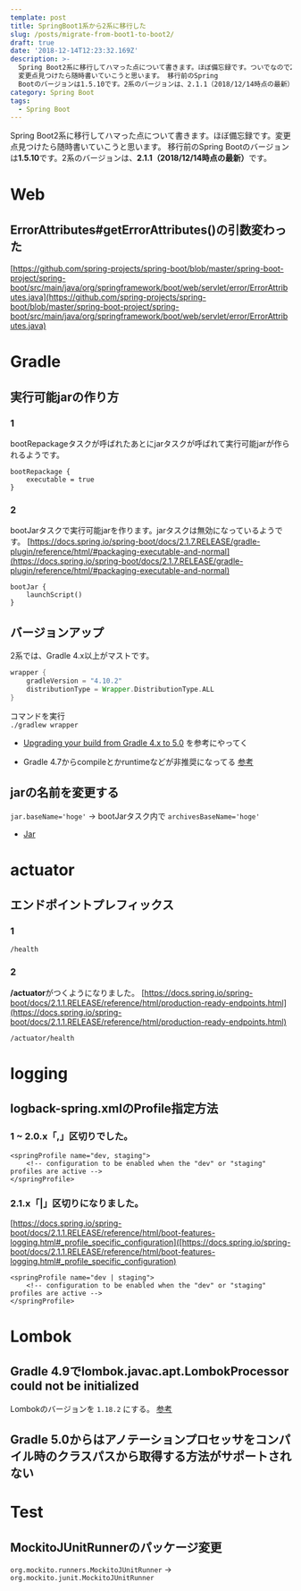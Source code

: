 ```yaml
---
template: post
title: SpringBoot1系から2系に移行した
slug: /posts/migrate-from-boot1-to-boot2/
draft: true
date: '2018-12-14T12:23:32.169Z'
description: >-
  Spring Boot2系に移行してハマった点について書きます。ほぼ備忘録です。ついでなので2.0.x -> 2.1.xで変更された点もまとめます。
  変更点見つけたら随時書いていこうと思います。 移行前のSpring
  Bootのバージョンは1.5.10です。2系のバージョンは、2.1.1（2018/12/14時点の最新）です。
category: Spring Boot
tags:
  - Spring Boot
---
```


Spring Boot2系に移行してハマった点について書きます。ほぼ備忘録です。変更点見つけたら随時書いていこうと思います。
移行前のSpring Bootのバージョンは<b>1.5.10</b>です。2系のバージョンは、<b>2.1.1（2018/12/14時点の最新）</b>です。

# Web
## ErrorAttributes#getErrorAttributes()の引数変わった
[https://github.com/spring-projects/spring-boot/blob/master/spring-boot-project/spring-boot/src/main/java/org/springframework/boot/web/servlet/error/ErrorAttributes.java](https://github.com/spring-projects/spring-boot/blob/master/spring-boot-project/spring-boot/src/main/java/org/springframework/boot/web/servlet/error/ErrorAttributes.java)

# Gradle
## 実行可能jarの作り方
### 1
bootRepackageタスクが呼ばれたあとにjarタスクが呼ばれて実行可能jarが作られるようです。
```
bootRepackage {
    executable = true
}
```

### 2
bootJarタスクで実行可能jarを作ります。jarタスクは無効になっているようです。
[https://docs.spring.io/spring-boot/docs/2.1.7.RELEASE/gradle-plugin/reference/html/#packaging-executable-and-normal](https://docs.spring.io/spring-boot/docs/2.1.7.RELEASE/gradle-plugin/reference/html/#packaging-executable-and-normal)
```
bootJar {
    launchScript()
}
```

## バージョンアップ
2系では、Gradle 4.x以上がマストです。
```groovy
wrapper {
    gradleVersion = "4.10.2"
    distributionType = Wrapper.DistributionType.ALL
}
```

コマンドを実行  
`./gradlew wrapper`

- [Upgrading your build from Gradle 4.x to 5.0](https://docs.gradle.org/5.0/userguide/upgrading_version_4.html) を参考にやってく

- Gradle 4.7からcompileとかruntimeなどが非推奨になってる
[参考](https://docs.gradle.org/4.7/userguide/java_plugin.html#sec:java_plugin_and_dependency_management)

## jarの名前を変更する
`jar.baseName='hoge'` ->  bootJarタスク内で `archivesBaseName='hoge'`

- [Jar](https://docs.gradle.org/current/dsl/org.gradle.api.tasks.bundling.Jar.html)

# actuator
## エンドポイントプレフィックス
### 1
`/health`

### 2
<b>/actuator</b>がつくようになりました。
[https://docs.spring.io/spring-boot/docs/2.1.1.RELEASE/reference/html/production-ready-endpoints.html](https://docs.spring.io/spring-boot/docs/2.1.1.RELEASE/reference/html/production-ready-endpoints.html)

`/actuator/health`

# logging
## logback-spring.xmlのProfile指定方法
### 1 ~ 2.0.x「,」区切りでした。
```
<springProfile name="dev, staging">
    <!-- configuration to be enabled when the "dev" or "staging" profiles are active -->
</springProfile>
```
### 2.1.x「|」区切りになりました。
[https://docs.spring.io/spring-boot/docs/2.1.1.RELEASE/reference/html/boot-features-logging.html#_profile_specific_configuration]([https://docs.spring.io/spring-boot/docs/2.1.1.RELEASE/reference/html/boot-features-logging.html#_profile_specific_configuration)
```
<springProfile name="dev | staging">
    <!-- configuration to be enabled when the "dev" or "staging" profiles are active -->
</springProfile>
```

# Lombok
## Gradle 4.9でlombok.javac.apt.LombokProcessor could not be initialized
Lombokのバージョンを `1.18.2` にする。 [参考](https://stlisacity.hatenablog.com/entry/2018/08/27/123258)

## Gradle 5.0からはアノテーションプロセッサをコンパイル時のクラスパスから取得する方法がサポートされない

# Test
## MockitoJUnitRunnerのパッケージ変更
`org.mockito.runners.MockitoJUnitRunner` -> `org.mockito.junit.MockitoJUnitRunner`




